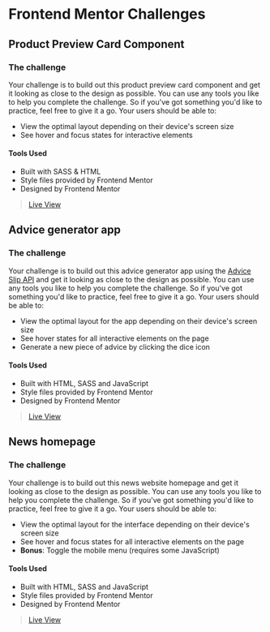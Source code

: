 # Frontend Mentor Challenges

## Product Preview Card Component
### The challenge
Your challenge is to build out this product preview card component and get it looking as close to the design as possible.
You can use any tools you like to help you complete the challenge. So if you've got something you'd like to practice, feel free to give it a go.
Your users should be able to:

- View the optimal layout depending on their device's screen size
- See hover and focus states for interactive elements

#### Tools Used
- Built with SASS & HTML
- Style files provided by Frontend Mentor
- Designed by Frontend Mentor
> [Live View](https://frontend-mentor-wheat-eta.vercel.app/)

## Advice generator app
### The challenge
Your challenge is to build out this advice generator app using the [Advice Slip API](https://api.adviceslip.com) and get it looking as close to the design as possible.
You can use any tools you like to help you complete the challenge. So if you've got something you'd like to practice, feel free to give it a go.
Your users should be able to:

- View the optimal layout for the app depending on their device's screen size
- See hover states for all interactive elements on the page
- Generate a new piece of advice by clicking the dice icon

#### Tools Used
- Built with  HTML, SASS and JavaScript
- Style files provided by Frontend Mentor
- Designed by Frontend Mentor
> [Live View](https://frontend-mentor-advice-app-six.vercel.app/)

## News homepage
### The challenge
Your challenge is to build out this news website homepage and get it looking as close to the design as possible.
You can use any tools you like to help you complete the challenge. So if you've got something you'd like to practice, feel free to give it a go.
Your users should be able to:

- View the optimal layout for the interface depending on their device's screen size
- See hover and focus states for all interactive elements on the page
- **Bonus**: Toggle the mobile menu (requires some JavaScript)

#### Tools Used
- Built with  HTML, SASS and JavaScript
- Style files provided by Frontend Mentor
- Designed by Frontend Mentor
> [Live View](https://frontend-mentor-advice-app-six.vercel.app/)


